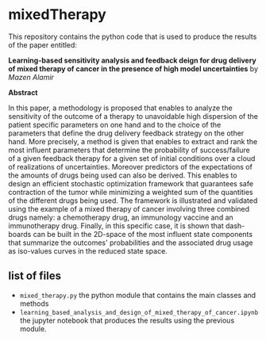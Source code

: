 # mixedTherapy
This repository contains the python code that is used to produce the results of the paper entitled:

**Learning-based sensitivity analysis and feedback deign for drug delivery of mixed therapy of cancer in the presence of high model uncertainties**
by *Mazen Alamir*

**Abstract**

In this paper, a methodology is proposed that enables to analyze the sensitivity of the outcome of a therapy to unavoidable high dispersion of the patient specific parameters on one hand and to the choice of the parameters that define the drug delivery feedback strategy on the other hand. More precisely, a method is given that enables to extract and rank the most influent parameters that determine the probability of success/failure of a given feedback therapy for a given set of initial conditions over a cloud of realizations of uncertainties. Moreover predictors of the expectations of the amounts of drugs being used can also be derived. This enables to design an efficient stochastic optimization framework that guarantees safe contraction of the tumor while minimizing a weighted sum of the quantities of the different drugs being used. The framework is illustrated and validated using the example of a mixed therapy of cancer involving three combined drugs namely: a chemotherapy drug, an immunology vaccine and an immunotherapy drug. Finally, in this specific case, it is shown that dash-boards can be built in the 2D-space of the most influent state components that summarize the outcomes' probabilities and the associated drug usage as iso-values curves in the reduced state space. 

## list of files 

- `mixed_therapy.py` the python module that contains the main classes and methods 
- `learning_based_analysis_and_design_of_mixed_therapy_of_cancer.ipynb`the jupyter notebook that produces the results using the previous module. 

